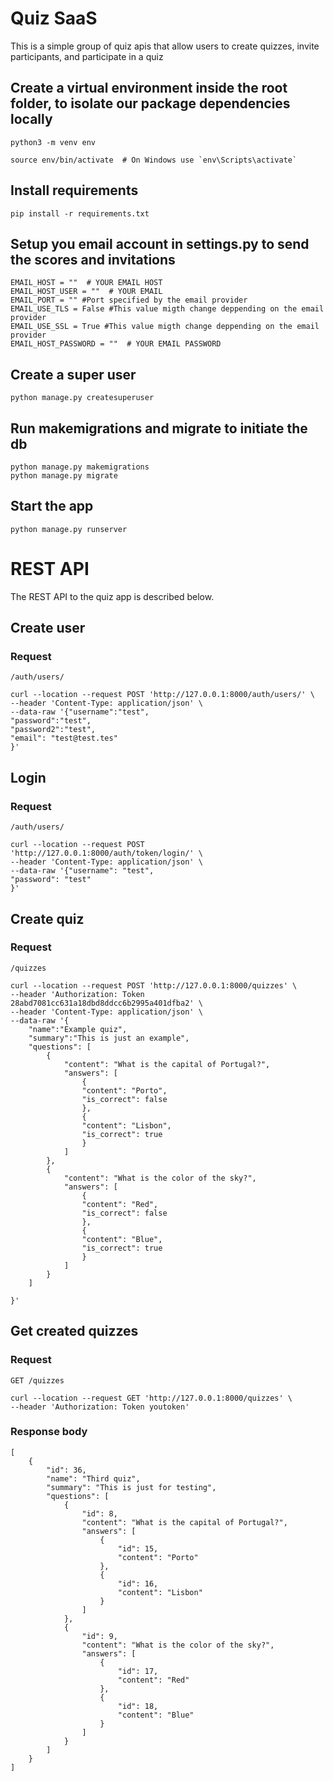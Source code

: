 # Quiz SaaS

This is a simple group of quiz apis that allow users to create quizzes, invite participants, and participate in a quiz

## Create a virtual environment inside the root folder, to isolate our package dependencies locally

    python3 -m venv env

    source env/bin/activate  # On Windows use `env\Scripts\activate`

## Install requirements

    pip install -r requirements.txt

## Setup you email account in settings.py to send the scores and invitations

    EMAIL_HOST = ""  # YOUR EMAIL HOST
    EMAIL_HOST_USER = ""  # YOUR EMAIL
    EMAIL_PORT = "" #Port specified by the email provider
    EMAIL_USE_TLS = False #This value migth change deppending on the email provider
    EMAIL_USE_SSL = True #This value migth change deppending on the email provider
    EMAIL_HOST_PASSWORD = ""  # YOUR EMAIL PASSWORD

## Create a super user

    python manage.py createsuperuser

## Run makemigrations and migrate to initiate the db

    python manage.py makemigrations
    python manage.py migrate

## Start the app

    python manage.py runserver

# REST API

The REST API to the quiz app is described below.

## Create user

### Request

`/auth/users/`

    curl --location --request POST 'http://127.0.0.1:8000/auth/users/' \
    --header 'Content-Type: application/json' \
    --data-raw '{"username":"test",
    "password":"test",
    "password2":"test",
    "email": "test@test.tes"
    }'

## Login

### Request

`/auth/users/`

    curl --location --request POST 'http://127.0.0.1:8000/auth/token/login/' \
    --header 'Content-Type: application/json' \
    --data-raw '{"username": "test",
    "password": "test"
    }'

## Create quiz

### Request

`/quizzes`

    curl --location --request POST 'http://127.0.0.1:8000/quizzes' \
    --header 'Authorization: Token 28abd7081cc631a18dbd8ddcc6b2995a401dfba2' \
    --header 'Content-Type: application/json' \
    --data-raw '{
        "name":"Example quiz",
        "summary":"This is just an example",
        "questions": [
            {
                "content": "What is the capital of Portugal?",
                "answers": [
                    {
                    "content": "Porto",
                    "is_correct": false
                    },
                    {
                    "content": "Lisbon",
                    "is_correct": true
                    }
                ]
            },
            {
                "content": "What is the color of the sky?",
                "answers": [
                    {
                    "content": "Red",
                    "is_correct": false
                    },
                    {
                    "content": "Blue",
                    "is_correct": true
                    }
                ]
            }
        ]

    }'

## Get created quizzes

### Request

`GET /quizzes`

    curl --location --request GET 'http://127.0.0.1:8000/quizzes' \
    --header 'Authorization: Token youtoken'

### Response body

    [
        {
            "id": 36,
            "name": "Third quiz",
            "summary": "This is just for testing",
            "questions": [
                {
                    "id": 8,
                    "content": "What is the capital of Portugal?",
                    "answers": [
                        {
                            "id": 15,
                            "content": "Porto"
                        },
                        {
                            "id": 16,
                            "content": "Lisbon"
                        }
                    ]
                },
                {
                    "id": 9,
                    "content": "What is the color of the sky?",
                    "answers": [
                        {
                            "id": 17,
                            "content": "Red"
                        },
                        {
                            "id": 18,
                            "content": "Blue"
                        }
                    ]
                }
            ]
        }
    ]
